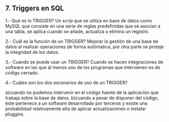 ## 7. Triggers en SQL
1.- Qué es in TRIGGER?
Un scrip que se utiliza en base de datos como MySQL que consiste en una serie de reglas predefinidas que se asocian a una tabla, se aplica cuando se añade, actualiza o elimina un registro.

2.- Cuál es la función de un TRIGGER?
Mejorar la gestión de una base de datos al realizar operaciones de forma autómatica, por otra parte se proteje la integridad de los datos.

3.- Cuando se puede usar un TRIGGER?
Cuando se hacen integraciones de software en las que al menos uno de los programas que intervienen es de código cerrado.

4.- Cuáles son los dos escenarios de uso de un TRIGGER?

a)cuando no podemos intervenir en el código fuente de la aplicación que trabaja sobre la base de datos.
b)cuando a pesar de disponer del código, éste pertenece a un software desarrollado por terceros y existe una probabilidad relativamente alta de aplicar actualizaciones o instalar pluggins.
